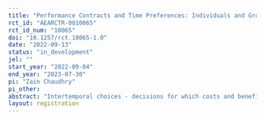 ```yaml
---
title: "Performance Contracts and Time Preferences: Individuals and Groups"
rct_id: "AEARCTR-0010065"
rct_id_num: "10065"
doi: "10.1257/rct.10065-1.0"
date: "2022-09-13"
status: "in_development"
jel: ""
start_year: "2022-09-04"
end_year: "2023-07-30"
pi: "Zain Chaudhry"
pi_other:
abstract: "Intertemporal choices - decisions for which costs and benefits are spread out over time - are an important part pf regular decision-making for households, policymakers and managers. They are relevant to decisions about consumption, and savings and investment, which are among the most important choices made by economic agents. The experimental design consists of two stages that we will conduct in collaboration with the Department of Health, Punjab (Pakistan). In the first stage, we will elicit Lady Health Workers (LHWs) discounting parameters using the Convex Time Budget (CTB) technique. In the second stage, after assigning tailored contracts to LHWs, we will test how these tailored contracts perform. In our setup, we propose and test intertemporal contracts for two types of policymakers: Leontief and maximizer."
layout: registration
---
```


